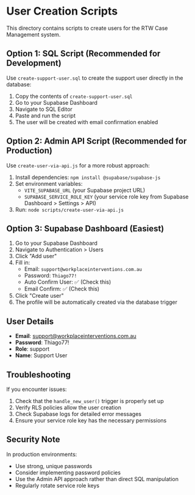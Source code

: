 # User Creation Scripts

This directory contains scripts to create users for the RTW Case Management system.

## Option 1: SQL Script (Recommended for Development)

Use `create-support-user.sql` to create the support user directly in the database:

1. Copy the contents of `create-support-user.sql`
2. Go to your Supabase Dashboard
3. Navigate to SQL Editor
4. Paste and run the script
5. The user will be created with email confirmation enabled

## Option 2: Admin API Script (Recommended for Production)

Use `create-user-via-api.js` for a more robust approach:

1. Install dependencies: `npm install @supabase/supabase-js`
2. Set environment variables:
   - `VITE_SUPABASE_URL` (your Supabase project URL)
   - `SUPABASE_SERVICE_ROLE_KEY` (your service role key from Supabase Dashboard > Settings > API)
3. Run: `node scripts/create-user-via-api.js`

## Option 3: Supabase Dashboard (Easiest)

1. Go to your Supabase Dashboard
2. Navigate to Authentication > Users
3. Click "Add user"
4. Fill in:
   - Email: `support@workplaceinterventions.com.au`
   - Password: `Thiago77!`
   - Auto Confirm User: ✅ (Check this)
   - Email Confirm: ✅ (Check this)
5. Click "Create user"
6. The profile will be automatically created via the database trigger

## User Details

- **Email**: support@workplaceinterventions.com.au
- **Password**: Thiago77!
- **Role**: support
- **Name**: Support User

## Troubleshooting

If you encounter issues:

1. Check that the `handle_new_user()` trigger is properly set up
2. Verify RLS policies allow the user creation
3. Check Supabase logs for detailed error messages
4. Ensure your service role key has the necessary permissions

## Security Note

In production environments:
- Use strong, unique passwords
- Consider implementing password policies
- Use the Admin API approach rather than direct SQL manipulation
- Regularly rotate service role keys